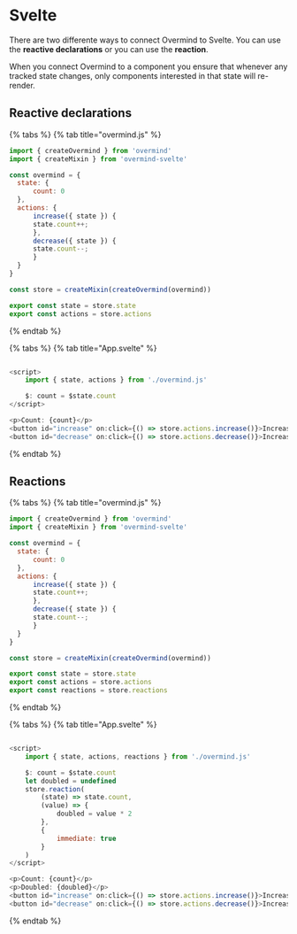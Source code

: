 # Svelte

There are two differente ways to connect Overmind to Svelte. You can use the **reactive declarations** or you can use the **reaction**.

When you connect Overmind to a component you ensure that whenever any tracked state changes, only components interested in that state will re-render.

## Reactive declarations

{% tabs %}
{% tab title="overmind.js" %}
```javascript
import { createOvermind } from 'overmind'
import { createMixin } from 'overmind-svelte'

const overmind = {
  state: {
      count: 0
  },
  actions: {
      increase({ state }) {
      state.count++;
      },
      decrease({ state }) {
      state.count--;
      }
  }
}

const store = createMixin(createOvermind(overmind))

export const state = store.state
export const actions = store.actions

```
{% endtab %}

{% tabs %}
{% tab title="App.svelte" %}
```javascript

<script>
    import { state, actions } from './overmind.js'

    $: count = $state.count
</script>

<p>Count: {count}</p>
<button id="increase" on:click={() => store.actions.increase()}>Increase</button>
<button id="decrease" on:click={() => store.actions.decrease()}>Increase</button>
```
{% endtab %}

## Reactions

{% tabs %}
{% tab title="overmind.js" %}
```javascript
import { createOvermind } from 'overmind'
import { createMixin } from 'overmind-svelte'

const overmind = {
  state: {
      count: 0
  },
  actions: {
      increase({ state }) {
      state.count++;
      },
      decrease({ state }) {
      state.count--;
      }
  }
}

const store = createMixin(createOvermind(overmind))

export const state = store.state
export const actions = store.actions
export const reactions = store.reactions

```
{% endtab %}

{% tabs %}
{% tab title="App.svelte" %}
```javascript

<script>
    import { state, actions, reactions } from './overmind.js'

    $: count = $state.count
    let doubled = undefined
    store.reaction(
        (state) => state.count,
        (value) => {
            doubled = value * 2
        },
        {
            immediate: true
        }
    )
</script>

<p>Count: {count}</p>
<p>Doubled: {doubled}</p>
<button id="increase" on:click={() => store.actions.increase()}>Increase</button>
<button id="decrease" on:click={() => store.actions.decrease()}>Increase</button>
```
{% endtab %}
